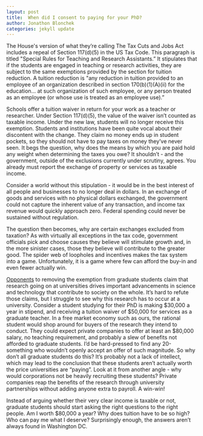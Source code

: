 ```yaml
---
layout: post
title:  When did I consent to paying for your PhD?
author: Jonathon Blonchek
categories: jekyll update
---
```


The House's version of what they’re calling The Tax Cuts and Jobs Act includes a repeal of Section 117(d)(5) in the US Tax Code. This paragraph is titled "Special Rules for Teaching and Research Assistants.” It stipulates that if the students are engaged in teaching or research activities, they are subject to the same exemptions provided by the section for tuition reduction. A tuition reduction is "any reduction in tuition provided to an employee of an organization described in section 170(b)(1)(A)(ii) for the education... at such organization of such employee, or any person treated as an employee (or whose use is treated as an employee use).” 

Schools offer a tuition waiver in return for your work as a teacher or researcher. Under Section 117(d)(5), the value of the waiver isn’t counted as taxable income. Under the new law, students will no longer receive this exemption. Students and institutions have been quite vocal about their discontent with the change. They claim no money ends up in student pockets, so they should not have to pay taxes on money they’ve never seen. It begs the question, why does the means by which you are paid hold any weight when determining the taxes you owe? It shouldn’t - and the government, outside of the exclusions currently under scrutiny, agrees. You already must report the exchange of property or services as taxable income. 

Consider a world without this stipulation - it would be in the best interest of all people and businesses to no longer deal in dollars. In an exchange of goods and services with no physical dollars exchanged, the government could not capture the inherent value of any transaction, and income tax revenue would quickly approach zero. Federal spending could never be sustained without regulation. 

The question then becomes, why are certain exchanges excluded from taxation? As with virtually all exceptions in the tax code, government officials pick and choose causes they believe will stimulate growth and, in the more sinister cases, those they believe will contribute to the greater good. The spider web of loopholes and incentives makes the tax system into a game. Unfortunately, it is a game where few can afford the buy-in and even fewer actually win. 

[Opponents](http://nyti.ms/2AM090S) to removing the exemption from graduate students claim that research going on at universities drives important advancements in science and technology that contribute to society on the whole. It’s hard to refute those claims, but I struggle to see why this research has to occur at a university. Consider a student studying for their PhD is making $30,000 a year in stipend, and receiving a tuition waiver of $50,000 for services as a graduate teacher. In a free market economy such as ours, the rational student would shop around for buyers of the research they intend to conduct. They could expect private companies to offer at least an $80,000 salary, no teaching requirement, and probably a slew of benefits not afforded to graduate students. I’d be hard-pressed to find any 20-something who wouldn’t openly accept an offer of such magnitude. So why don’t all graduate students do this? It’s probably not a lack of intellect, which may lead to the conclusion that these students aren’t actually worth the price universities are “paying”. Look at it from another angle - why would corporations not be heavily recruiting these students? Private companies reap the benefits of the research through university partnerships without adding anyone extra to payroll. A win-win!

Instead of arguing whether their very clear income is taxable or not, graduate students should start asking the right questions to the right people. Am I worth $80,000 a year? Why does tuition have to be so high? Who can pay me what I deserve? Surprisingly enough, the answers aren’t always found in Washington DC.
